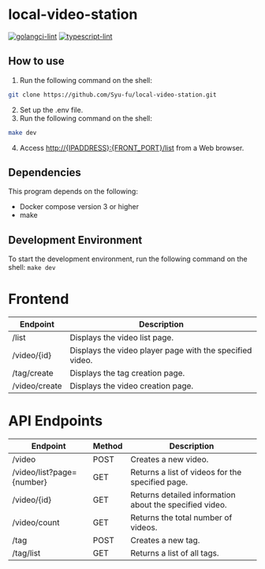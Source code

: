 # local-video-station

[![golangci-lint](https://github.com/Syu-fu/local-video-station/actions/workflows/golangci-lint.yml/badge.svg)](https://github.com/Syu-fu/local-video-station/actions/workflows/golangci-lint.yml)
[![typescript-lint](https://github.com/Syu-fu/local-video-station/actions/workflows/typescript-lint.yml/badge.svg)](https://github.com/Syu-fu/local-video-station/actions/workflows/typescript-lint.yml)

## How to use

1. Run the following command on the shell:

```bash
git clone https://github.com/Syu-fu/local-video-station.git
```

2. Set up the .env file.
3. Run the following command on the shell:

```bash
make dev
```

4. Access <http://{IPADDRESS}:{FRONT_PORT}/list> from a Web browser.

## Dependencies

This program depends on the following:

- Docker compose version 3 or higher
- make

## Development Environment

To start the development environment, run the following command on the shell:
`make dev`

# Frontend

| Endpoint      | Description                                              |
| ------------- | -------------------------------------------------------- |
| /list         | Displays the video list page.                            |
| /video/{id}   | Displays the video player page with the specified video. |
| /tag/create   | Displays the tag creation page.                          |
| /video/create | Displays the video creation page.                        |

# API Endpoints

| Endpoint                  | Method | Description                                             |
| ------------------------- | ------ | ------------------------------------------------------- |
| /video                    | POST   | Creates a new video.                                    |
| /video/list?page={number} | GET    | Returns a list of videos for the specified page.        |
| /video/{id}               | GET    | Returns detailed information about the specified video. |
| /video/count              | GET    | Returns the total number of videos.                     |
| /tag                      | POST   | Creates a new tag.                                      |
| /tag/list                 | GET    | Returns a list of all tags.                             |

